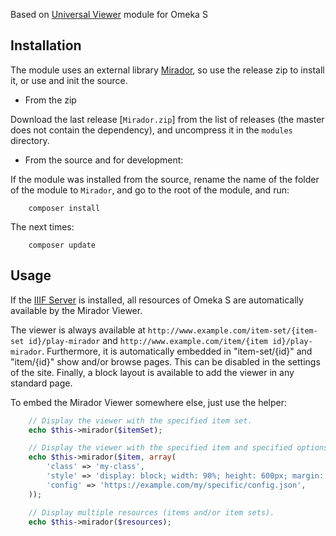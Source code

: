Based on [Universal Viewer] module for Omeka S

Installation
------------
The module uses an external library [Mirador], so use the release zip to
install it, or use and init the source.

* From the zip

Download the last release [`Mirador.zip`] from the list of releases (the
master does not contain the dependency), and uncompress it in the `modules`
directory.

* From the source and for development:

If the module was installed from the source, rename the name of the folder of
the module to `Mirador`, and go to the root of the module, and run:

```
    composer install
```

The next times:

```
    composer update
```

Usage
-----

If the [IIIF Server] is installed, all resources of Omeka S are automatically
available by the Mirador Viewer.

The viewer is always available at `http://www.example.com/item-set/{item-set id}/play-mirador`
and `http://www.example.com/item/{item id}/play-mirador`. Furthermore, it is
automatically embedded in "item-set/{id}" and "item/{id}" show and/or browse
pages. This can be disabled in the settings of the site. Finally, a block layout
is available to add the viewer in any standard page.

To embed the Mirador Viewer somewhere else, just use the helper:

```php
    // Display the viewer with the specified item set.
    echo $this->mirador($itemSet);

    // Display the viewer with the specified item and specified options.
    echo $this->mirador($item, array(
        'class' => 'my-class',
        'style' => 'display: block; width: 90%; height: 600px; margin: 1em 5%; position: relative;',
        'config' => 'https://example.com/my/specific/config.json',
    ));

    // Display multiple resources (items and/or item sets).
    echo $this->mirador($resources);
```

[Universal Viewer]: https://github.com/Daniel-KM/Omeka-S-module-UniversalViewer
[Mirador]: https://github.com/ProjectMirador/mirador
[Omeka S]: https://omeka.org/s
[Omeka]: https://omeka.org
[IIIF Server]: https://github.com/Daniel-KM/Omeka-S-module-IiifServer
[IIIF]: http://iiif.io
